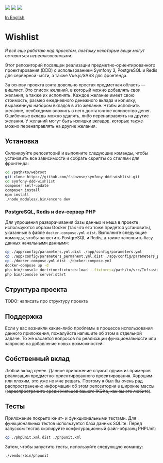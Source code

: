 [![](https://img.shields.io/packagist/dt/franzose/symfony-ddd-wishlist.svg)](https://packagist.org/packages/franzose/symfony-ddd-wishlist)
[![](https://travis-ci.org/franzose/symfony-ddd-wishlist.svg?branch=master)](https://travis-ci.org/franzose/symfony-ddd-wishlist)
[![](https://scrutinizer-ci.com/g/franzose/symfony-ddd-wishlist/badges/quality-score.png?b=master)](https://scrutinizer-ci.com/g/franzose/symfony-ddd-wishlist?branch=master)

[In English](https://github.com/franzose/symfony-ddd-wishlist/blob/master/README.md)

Wishlist
========

*Я всё еще работаю над проектом, поэтому некоторые вещи могут оставаться нереализованными.*

Этот репозиторий посвящен реализации предметно-ориентированного проектирования (DDD) с использованием Symfony 3, PostgreSQL и Redis для серверной части, а также Vue.js/SASS для фронтенда.

За основу проекта взята довольно простая предметная область — вишлист. Это список желаний, в который можно добавлять свои желания, а также их исполнять. Каждое желание имеет свою стоимость, размер ежедневного денежного вклада и копилку, выраженную набором вкладов в это желание. Чтобы исполнить желание, необходимо вложить в него достаточное количество денег. Ошибочные вклады можно удалять, либо перенаправлять на другие желания. У желаний могут быть излишки вкладов, которые также можно перенаправлять на другие желания.

## Установка
Склонируйте репозиторий и выполните следующие команды, чтобы установить все зависимости и собрать скрипты со стилями для фронтенда:
```bash
cd /path/to/webroot
git clone https://github.com/franzose/symfony-ddd-wishlist.git
cd symfony-ddd-wishlist
composer self-update
composer install
npm install
./node_modules/.bin/encore dev
```

### PostgreSQL, Redis и dev-сервер PHP
Для упрощения разворачивания базы данных и кеша в проекте используются образы Docker (так что его тоже придётся установить), указанные в файле `docker-compose.yml.dist`. Выполните следующие команды, чтобы запустить PostgreSQL и Redis, а также заполнить базу данных начальными данными:

```bash
cp ./app/config/parameters.yml.dist ./app/config/parameters.yml
cp ./app/config/parameters_permanent.yml.dist ./app/config/parameters_permanent.yml
cp ./docker-compose.yml.dist ./docker-compose.yml
docker-compose up -d
php bin/console doctrine:fixtures:load --fixtures=/path/to/src/Infrastructure/Persistence/Doctrine/Fixture/LoadWishesData.php
php bin/console server:start
```

## Структура проекта
TODO: написать про структуру проекта

## Поддержка
Если у вас возникли какие-либо проблемы в процессе использования данного приложения, пожалуйста напишите об этом в отдельной задаче. То же касается вопросов по реализации функциональности или запросов на добавление новых возможностей.

## Собственный вклад
Любой вклад ценен. Данное приложение служит одним из примеров реализации предметно-ориентированного проектирования. Хорошим или плохим, это уже не мне решать. Поэтому я был бы очень рад распространению информации об этом репозитории в широкие массы (<s>зараспространите среди жильцов вашего ЖЭКа, как вы это любите</s>).

## Тесты
Приложение покрыто юнит- и функциональными тестами. Для функциональных тестов используется база данных SQLite. Перед запуском тестов скопируйте конфигурационный файл-образец PHPUnit:

```bash
cp ./phpunit.xml.dist ./phpunit.xml
```

Затем, чтобы запустить тесты, используйте следующую команду:

```bash
./vendor/bin/phpunit
```
